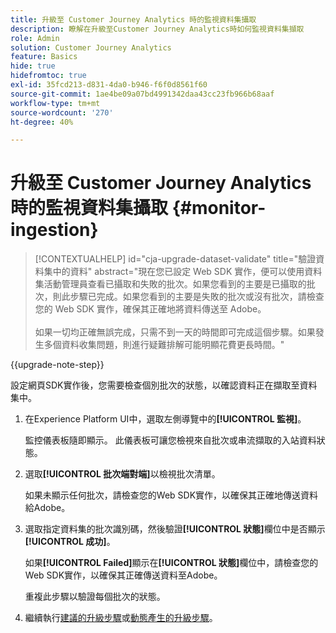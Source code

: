 ```yaml
---
title: 升級至 Customer Journey Analytics 時的監視資料集攝取
description: 瞭解在升級至Customer Journey Analytics時如何監視資料集擷取
role: Admin
solution: Customer Journey Analytics
feature: Basics
hide: true
hidefromtoc: true
exl-id: 35fcd213-d831-4da0-b946-f6f0d8561f60
source-git-commit: 1ae4be09a07bd4991342daa43cc23fb966b68aaf
workflow-type: tm+mt
source-wordcount: '270'
ht-degree: 40%

---
```


# 升級至 Customer Journey Analytics 時的監視資料集攝取 {#monitor-ingestion}

<!-- markdownlint-disable MD034 -->

>[!CONTEXTUALHELP]
>id="cja-upgrade-dataset-validate"
>title="驗證資料集中的資料"
>abstract="現在您已設定 Web SDK 實作，便可以使用資料集活動管理員查看已攝取和失敗的批次。如果您看到的主要是已攝取的批次，則此步驟已完成。如果您看到的主要是失敗的批次或沒有批次，請檢查您的 Web SDK 實作，確保其正確地將資料傳送至 Adobe。<br><br>如果一切均正確無誤完成，只需不到一天的時間即可完成這個步驟。如果發生多個資料收集問題，則進行疑難排解可能明顯花費更長時間。"

<!-- markdownlint-enable MD034 -->

{{upgrade-note-step}}

<!-- Should we single source this instead of duplicate it? The following steps were copied from: /help/data-ingestion/aepwebsdk.md-->

設定網頁SDK實作後，您需要檢查個別批次的狀態，以確認資料正在擷取至資料集中。

1. 在Experience Platform UI中，選取左側導覽中的&#x200B;**[!UICONTROL 監視]**。

   監控儀表板隨即顯示。 此儀表板可讓您檢視來自批次或串流擷取的入站資料狀態。

   <!-- insert screenshot -->

1. 選取&#x200B;**[!UICONTROL 批次端對端]**&#x200B;以檢視批次清單。

   如果未顯示任何批次，請檢查您的Web SDK實作，以確保其正確地傳送資料給Adobe。

   <!-- insert screenshot -->

1. 選取指定資料集的批次識別碼，然後驗證&#x200B;**[!UICONTROL 狀態]**&#x200B;欄位中是否顯示&#x200B;**[!UICONTROL 成功]**。

   如果&#x200B;**[!UICONTROL Failed]**&#x200B;顯示在&#x200B;**[!UICONTROL 狀態]**&#x200B;欄位中，請檢查您的Web SDK實作，以確保其正確傳送資料至Adobe。

   重複此步驟以驗證每個批次的狀態。

1. 繼續執行[建議的升級步驟](/help/getting-started/cja-upgrade/cja-upgrade-recommendations.md#recommended-upgrade-steps-for-most-organizations)或[動態產生的升級步驟](https://gigazelle.github.io/cja-ttv/)。

